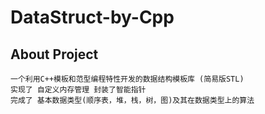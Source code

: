 # DataStruct-by-Cpp

## About Project
```
一个利用C++模板和范型编程特性开发的数据结构模板库 (简易版STL)
实现了 自定义内存管理 封装了智能指针
完成了 基本数据类型(顺序表，堆，栈，树，图)及其在数据类型上的算法
```

